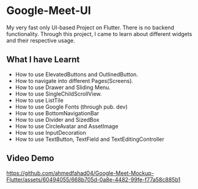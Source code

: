 
# Google-Meet-UI
My very fast only UI-based Project on Flutter. There is no backend functionality. Through this project, I came to learn about different widgets and their respective usage.

## What I have Learnt
  * How to use ElevatedButtons and OutlinedButton.
  * How to navigate into different Pages(Screens).
  * How to use Drawer and Sliding Menu.
  * How to use SingleChildScrollView.
  * How to use ListTile
  * How to use Google Fonts (through pub. dev)
  * How to use BottomNavigationBar
  * How to use Divider and SizedBox
  * How to use CircleAvatar and AssetImage
  * How to use InputDecoration
  * How to use TextButton, TextField and TextEditingController

## Video Demo


https://github.com/ahmedfahad04/Google-Meet-Mockup-Flutter/assets/60494055/668b705d-0a8e-4482-99fe-f77a58c885b1

